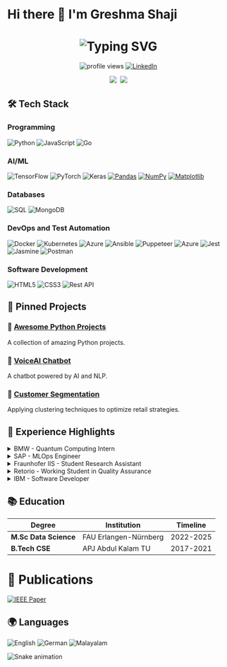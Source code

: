 # Hi there 👋 I'm Greshma Shaji

<h1 align="center">
  <img src="https://readme-typing-svg.herokuapp.com?font=Fira+Code&pause=1000&color=00C7B7&width=435&lines=Data+Science+Master's+Student;Software+Engineer;AI+Researcher;Machine Learning Engineer" alt="Typing SVG" />
</h1>

<p align="center">
  <img src="https://komarev.com/ghpvc/?username=GreshmaShaji&label=Profile+Views&color=00C7B7&style=flat" alt="profile views" />
  <a href="https://linkedin.com/in/greshma-shaji-1825941b6">
    <img src="https://img.shields.io/badge/-Connect-blue?style=flat&logo=linkedin" alt="LinkedIn" />
  </a>
</p>

<p align="center">
  <a href=""><img src="https://github-readme-stats.vercel.app/api/top-langs/?username=GreshmaShaji&layout=compact&langs_count=10"/></a>&nbsp
  <a href=""><img src="https://github-readme-stats.vercel.app/api?username=GreshmaShaji&count_private=true&show_icons=true"/></a>
</p>

## 🛠️ Tech Stack
### Programming
![Python](https://img.shields.io/badge/-Python-3776AB?logo=python&logoColor=white)
![JavaScript](https://img.shields.io/badge/-JavaScript-F7DF1E?logo=javascript&logoColor=black)
![Go](https://img.shields.io/badge/-Go-00ADD8?logo=go&logoColor=white)

### AI/ML
![TensorFlow](https://img.shields.io/badge/-TensorFlow-FF6F00?logo=tensorflow)
![PyTorch](https://img.shields.io/badge/-PyTorch-EE4C2C?logo=pytorch)
![Keras](https://img.shields.io/badge/-Keras-D00000?logo=keras)
[![Pandas](https://img.shields.io/badge/Pandas-150458?logo=pandas&logoColor=fff)](#)
[![NumPy](https://img.shields.io/badge/NumPy-4DABCF?logo=numpy&logoColor=fff)](#)
[![Matplotlib](https://custom-icon-badges.demolab.com/badge/Matplotlib-71D291?logo=matplotlib&logoColor=fff)](#)

### Databases
![SQL](https://img.shields.io/badge/-SQL-000?&logo=MySQL&logoColor=4479A1)
![MongoDB](https://img.shields.io/badge/-MongoDB-13aa52?style=for-the-badge&logo=mongodb&logoColor=white)

### DevOps and Test Automation
![Docker](https://img.shields.io/badge/-Docker-2496ED?logo=docker)
![Kubernetes](https://img.shields.io/badge/-Kubernetes-326CE5?logo=kubernetes)
![Azure](https://img.shields.io/badge/-Azure-0089D6?logo=microsoft-azure)
![Ansible](https://img.shields.io/badge/ansible-EE0000?style=plastic&logo=ansible&logoColor=white)
![Puppeteer](https://img.shields.io/badge/Puppeteer-white.svg?style=for-the-badge&logo=Puppeteer&logoColor=black)
![Azure](https://img.shields.io/badge/azure-%230072C6.svg?style=for-the-badge&logo=microsoftazure&logoColor=white)
![Jest](https://img.shields.io/badge/-jest-%23C21325?style=for-the-badge&logo=jest&logoColor=white)
![Jasmine](https://img.shields.io/badge/-Jasmine-%238A4182?style=for-the-badge&logo=Jasmine&logoColor=white)
![Postman](https://img.shields.io/badge/Postman-FF6C37?style=for-the-badge&logo=postman&logoColor=white)

### Software Development
![HTML5](https://img.shields.io/badge/html5-%23E34F26.svg?style=for-the-badge&logo=html5&logoColor=white)
![CSS3](https://img.shields.io/badge/css3-%231572B6.svg?style=for-the-badge&logo=css3&logoColor=white)
![Rest API](https://img.shields.io/badge/REST%20API-v1.1-lightgrey)

## 📌 Pinned Projects

### 🚀 [Awesome Python Projects](https://github.com/GreshmaShaji/awesome-python-projects)
A collection of amazing Python projects.

### 🤖 [VoiceAI Chatbot](https://github.com/GreshmaShaji/VoiceAI-Chatbot)
A chatbot powered by AI and NLP.

### 🧠 [Customer Segmentation](https://github.com/GreshmaShaji/Customer-Segmentation-Clustering)
Applying clustering techniques to optimize retail strategies.

## 💼 Experience Highlights
<details>
<summary> BMW - Quantum Computing Intern</summary>
  
- Developed QUARK framework for quantum-classical hybrid systems
- Implemented AI agent workflows with LLM-based multi-agent systems
- Achieved 25% improvement in error resolution through PEP8 optimization
</details>

<details>
<summary> SAP - MLOps Engineer</summary>
  
- Built voice-enabled chatbot with 40% faster query resolution
- Created resource cleanup module reducing manual work by 50%
- Integrated LLM error analysis improving resolution speed by 25%
</details>

<details>
<summary> Fraunhofer IIS - Student Research Assistant</summary>
  
- Recommendation System Development: Contributed to advanced recommendation system, improving patient treatment planning precision by 20%.
- Data Analysis Enhancement: Enhanced data analysis capabilities using Python, increasing analytical efficiency by 30%.
- Improved prediction accuracy and reliability by implementing and fine-tuning a Random Forest Classifier, achieving a 15% boost in model performance.
- Integrated mlflow for model transparency and reproducibility, ensuring consistent workflow documentation.
- Fostered teamwork by establishing a well-maintained GitLab code repository, improving collaboration and code quality by 25%
</details>

<details>
<summary> Retorio - Working Student in Quality Assurance</summary>
  
- Designed and developed test automation frameworks using Puppeteer and Jest, reducing test execution time by 40%.
- Integrated automation frameworks with GitLab CI, enhancing testing efficiency by 35%.
- Conducted manual testing to identify bugs and issues, improving platform stability by 25%
- Scripted test cases in JavaScript, ensuring 95% test coverage
- Reported daily performance metrics to the development team lead, ensuring timely delivery of high-quality scripts
- Documented test procedures and results, facilitating future reference and ensuring
reproducibility
</details>

<details>
<summary> IBM - Software Developer</summary>
  
- Conducted UI automation testing and DevOps using Puppeteer,JavaScript, and Ansible, reducing manual testing efforts by 60%.
- Developed automated test scripts using Puppeteer, JavaScript, Jest, Allure, and Python, increasing test coverage by 50%.
- Built a new automation framework for IBM Cloud Pak for Data, improving test efficiency by 45%
- Analyzed test results daily, improving defect detection rate by 30%.
- Mentored team members and participated in code reviews, enhancing code quality by 25%
- Developed use cases, user interface specifications, and user requirement documents, ensuring clear and precise project documentation
- Generated reports using Allure framework, improving transparency and communication with stakeholders
- Attended daily scrum meetings, actively sharing risks and roadblocks, and ensuring smooth project progress
</details>

## 📚 Education
| Degree | Institution | Timeline |
|--------|-------------|----------|
| **M.Sc Data Science** | FAU Erlangen-Nürnberg | 2022-2025 |
| **B.Tech CSE** | APJ Abdul Kalam TU | 2017-2021 |



# 📝 Publications
[![IEEE Paper](https://img.shields.io/badge/IEEE-Published-00629B?logo=ieee)](https://ieeexplore.ieee.org/document/9702233)


## 🌍 Languages
![English](https://img.shields.io/badge/-English-C2-0066CC)
![German](https://img.shields.io/badge/-German-A2-000000)
![Malayalam](https://img.shields.io/badge/-Malayalam-C2-DE3D3D)

![Snake animation](https://github.com/GreshmaShaji/GreshmaShaji/blob/output/github-contribution-grid-snake.svg)